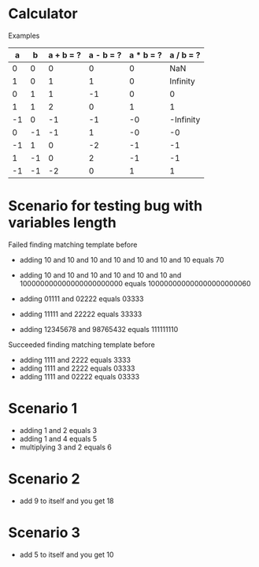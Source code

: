 # Calculator

Examples

|  a |  b | a + b = ? | a - b = ? | a * b = ? | a / b = ? |
|----|----|-----------|-----------|-----------|-----------|
|  0 |  0 |  0        |  0        |  0        | NaN       |
|  1 |  0 |  1        |  1        |  0        | Infinity  |
|  0 |  1 |  1        | -1        |  0        |  0        |
|  1 |  1 |  2        |  0        |  1        |  1        |
| -1 |  0 | -1        | -1        | -0        | -Infinity |
|  0 | -1 | -1        |  1        | -0        | -0        |
| -1 |  1 |  0        | -2        | -1        | -1        |
|  1 | -1 |  0        |  2        | -1        | -1        |
| -1 | -1 | -2        |  0        |  1        |  1        |

# Scenario for testing bug with variables length

Failed finding matching template before

- adding 10 and 10 and 10 and 10 and 10 and 10 and 10 equals 70
- adding 10 and 10 and 10 and 10 and 10 and 10 and 100000000000000000000000 equals 100000000000000000000060

- adding 01111 and 02222 equals 03333
- adding 11111 and 22222 equals 33333

- adding 12345678 and 98765432 equals 111111110

Succeeded finding matching template before

- adding 1111 and 2222 equals 3333
- adding 1111 and 2222 equals 03333
- adding 1111 and 02222 equals 03333

# Scenario 1

- adding 1 and 2 equals 3
- adding 1 and 4 equals 5
- multiplying 3 and 2 equals 6

# Scenario 2

- add 9 to itself and you get 18

# Scenario 3

- add 5 to itself and you get 10
